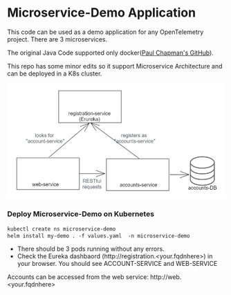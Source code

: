 # Microservice-Demo Application

This code can be used as a demo application for any OpenTelemetry project. There are 3 microservices.

The original Java Code supported only docker([Paul Chapman's GitHub](https://github.com/paulc4/microservices-demo)).  


This repo has some minor edits so it support Microservice Architecture and can be deployed in a K8s cluster. 

![Alt text](https://github.com/moonorb/microservice-demo/blob/main/images/microservice-demo.PNG)

### Deploy Microservice-Demo on Kubernetes

```
kubectl create ns microservice-demo
helm install my-demo . -f values.yaml  -n microservice-demo
```
- There should be 3 pods running without any errors. 
- Check the Eureka dashbaord (http://registration.<your.fqdnhere>) in your browser. You should see ACCOUNT-SERVICE and WEB-SERVICE 

Accounts can be accessed from the web service: http://web.<your.fqdnhere>






